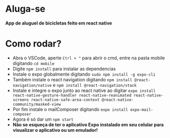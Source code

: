 # Aluga-se
**App de aluguel de bicicletas feito em react native**

# Como rodar?
- Abra o VSCode, aperte `Ctrl + "` para abrir o cmd, entre na pasta mobile digitando `cd mobile`
- Digite `npm install` para instalar as dependencias
- Instale o expo globalmente digitando `sudo npm install -g expo-cli`
- Também instale o react navigation digitando `npm install @react-navigation/native` e `npm install @react-navigation/stack`
- Instale e integre o expo junto ao react native ao digitar `expo install react-native-gesture-handler react-native-reanimated react-native-screens react-native-safe-area-context @react-native-community/masked-view`
- Por fim instale o mailComposer digitando `expo install expo-mail-composer`
- Agora é só dar um `npm start`
- **Não se esqueça de ter o aplicativo Expo instalado em seu celular para visualizar o aplicativo ou um emulador!**
